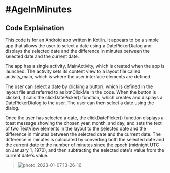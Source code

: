 # #AgeInMinutes

## Code Explaination
This code is for an Android app written in Kotlin. It appears to be a simple app that allows the user to select a date using a DatePickerDialog and displays the selected date and the difference in minutes between the selected date and the current date.

The app has a single activity, MainActivity, which is created when the app is launched. The activity sets its content view to a layout file called activity_main, which is where the user interface elements are defined.

The user can select a date by clicking a button, which is defined in the layout file and referred to as btnClickMe in the code. When the button is clicked, it calls the clickDatePicker() function, which creates and displays a DatePickerDialog to the user. The user can then select a date using the dialog.

Once the user has selected a date, the clickDatePicker() function displays a toast message showing the chosen year, month, and day, and sets the text of two TextView elements in the layout to the selected date and the difference in minutes between the selected date and the current date. The difference in minutes is calculated by converting both the selected date and the current date to the number of minutes since the epoch (midnight UTC on January 1, 1970), and then subtracting the selected date's value from the current date's value.



































> [](url)
![photo_2023-01-07_13-26-16](https://user-images.githubusercontent.com/76620715/211140510-c1192b92-1e79-4a2e-be15-b1cdd8c37ff9.jpg)
